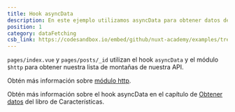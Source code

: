```yaml
---
title: Hook asyncData
description: En este ejemplo utilizamos asyncData para obtener datos de nuestra API.
position: 1
category: dataFetching
csb_link: https://codesandbox.io/embed/github/nuxt-academy/examples/tree/master/data-fetching/async-data-hook?fontsize=14&hidenavigation=1&theme=dark&view=editor
---
```


<example-intro></example-intro>

`pages/index.vue` y `pages/posts/_id` utilizan el hook `asyncData` y el módulo `$http` para obtener nuestra lista de montañas de nuestra API.

<base-alert type="next">

Obtén más información sobre [módulo http](https://http.nuxtjs.org/).

</base-alert>

<base-alert type="next">

Obtén más información sobre el hook asyncData en el capítulo de [Obtener datos](/docs/2.x/features/data-fetching) del libro de Características.

</base-alert>

<code-sandbox :src="csb_link"></code-sandbox>
